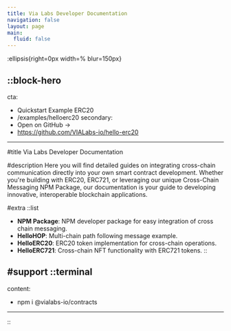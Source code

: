 ```yaml
---
title: Via Labs Developer Documentation
navigation: false
layout: page
main:
  fluid: false
---
```


:ellipsis{right=0px width=% blur=150px}

::block-hero
---
cta:
  - Quickstart Example ERC20
  - /examples/helloerc20
secondary:
  - Open on GitHub →
  - https://github.com/VIALabs-io/hello-erc20
---

#title
Via Labs Developer Documentation

#description
Here you will find detailed guides on integrating cross-chain communication directly into your own smart contract development. Whether you're building with ERC20, ERC721, or leveraging our unique Cross-Chain Messaging NPM Package, our documentation is your guide to developing innovative, interoperable blockchain applications.

#extra
  ::list
  - **NPM Package**: NPM developer package for easy integration of cross chain messaging.
  - **HelloHOP**: Multi-chain path following message example.
  - **HelloERC20**: ERC20 token implementation for cross-chain operations.
  - **HelloERC721**: Cross-chain NFT functionality with ERC721 tokens.
  ::

#support
  ::terminal
  ---
  content:
  - npm i @vialabs-io/contracts
  ---
  ::

